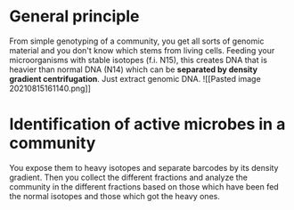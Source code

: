 # General principle
From simple genotyping of a community, you get all sorts of genomic material and you don't know which stems from living cells. Feeding your microorganisms with stable isotopes (f.i. N15), this creates DNA that is heavier than normal DNA (N14) which can be __separated by density gradient centrifugation__. Just extract genomic DNA. 
![[Pasted image 20210815161140.png]] 

# Identification of active microbes in a community

You expose them to heavy isotopes and separate barcodes by its density gradient. Then you collect the different fractions and analyze the community in the different fractions based on those which have been fed the normal isotopes and those which got the heavy ones.
